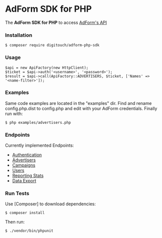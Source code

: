 # AdForm SDK for PHP

The **AdForm SDK for PHP** to access [AdForm's API](http://api.adform.com/help/)

### Installation
```
$ composer require digitouch/adform-php-sdk
```

### Usage
```
$api = new ApiFactory(new HttpClient);
$ticket = $api->auth('<username>', '<password>');
$result = $api->call(ApiFactory::ADVERTISERS, $ticket, ['Names' => '<name-filter>']);
```

### Examples
Same code examples are located in the "examples" dir.
Find and rename config.php.dist to config.php and edit with your AdForm credentials.
Finally run with:
```
$ php examples/advertisers.php
```


### Endpoints
Currently implemented Endpoints:
* [Authentication](http://api.adform.com/help/references/buyer-solutions/account/authentication/login)
* [Advertisers](http://api.adform.com/help/references/buyer-solutions/advertiser/management/get-advertisers)
* [Campaigns](http://api.adform.com/help/references/buyer-solutions/campaign)
* [Users](http://api.adform.com/help/references/buyer-solutions/account/users/get-users)
* [Reporting Stats](http://api.adform.com/help/references/buyer-solutions/reporting/stats)
* [Data Export](http://api.adform.com/help/references/buyer-solutions/reporting/data-exports)

### Run Tests
Use [Composer] to download dependencies:
```
$ composer install
```

Then run:
```
$ ./vendor/bin/phpunit
```